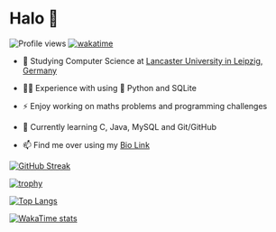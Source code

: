 # Halo 👋

![Profile views](https://gpvc.arturio.dev/minhtrancccp)
[![wakatime](https://wakatime.com/badge/user/b32f8708-d489-4bad-8882-c2c36096c5a2.svg)](https://wakatime.com/@b32f8708-d489-4bad-8882-c2c36096c5a2)

- 📔 Studying Computer Science at [Lancaster University in Leipzig, Germany](https://www.lancasterleipzig.de/)

- 👨‍💻 Experience with using 🐍 Python and SQLite
  
- ⚡ Enjoy working on maths problems and programming challenges

- 🌱 Currently learning C, Java, MySQL and Git/GitHub

- 📫 Find me over using my [Bio Link](https://minhtran.bio.link/)

[![GitHub Streak](https://github-readme-streak-stats.herokuapp.com?user=minhtrancccp&theme=dracula&hide_border=true&date_format=j%20M%5B%20Y%5D)](https://git.io/streak-stats)

[![trophy](https://github-profile-trophy.vercel.app/?username=minhtrancccp&theme=dracula&no-bg=true&no-frame=true)](https://github.com/ryo-ma/github-profile-trophy)

[![Top Langs](https://github-readme-stats.vercel.app/api/top-langs/?username=minhtrancccp&layout=compact&show_icons=true&theme=dracula&hide_border=true)](https://github.com/anuraghazra/github-readme-stats)

[![WakaTime stats](https://github-readme-stats.vercel.app/api/wakatime?username=minhtrancccp&layout=compact&show_icons=true&theme=dracula&hide_border=true)](https://github.com/anuraghazra/github-readme-stats)

<!--
- 🔭 I’m currently working on ...
- 👯 I’m looking to collaborate on ...
- 🤔 I’m looking for help with ...
- 💬 Ask me about ...
- 😄 Pronouns: ...
- ⚡ Fun fact: ...
-->
